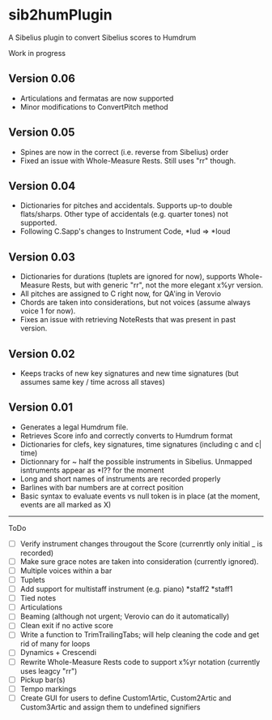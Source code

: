 # sib2humPlugin
A Sibelius plugin to convert Sibelius scores to Humdrum

Work in progress

## Version 0.06
* Articulations and fermatas are now supported
* Minor modifications to ConvertPitch method

## Version 0.05
* Spines are now in the correct (i.e. reverse from Sibelius) order
* Fixed an issue with Whole-Measure Rests. Still uses "rr" though.

## Version 0.04
* Dictionaries for pitches and accidentals. Supports up-to double flats/sharps. Other type of accidentals (e.g. quarter tones) not supported.
* Following C.Sapp's changes to Instrument Code, \*Iud   => \*Ioud

## Version 0.03

* Dictionaries for durations (tuplets are ignored for now), supports Whole-Measure Rests, but with generic "rr", not the more elegant x%yr version.
* All pitches are assigned to C right now, for QA'ing in Verovio
* Chords are taken into considerations, but not voices (assume always voice 1 for now).
* Fixes an issue with retrieving NoteRests that was present in past version.

## Version 0.02

* Keeps tracks of new key signatures and new time signatures (but assumes same key / time across all staves)

## Version 0.01

 * Generates a legal Humdrum file.
 * Retrieves Score info and correctly converts to Humdrum format
 * Dictionaries for clefs, key signatures, time signatures (including c and c| time)
 * Dictionnary for ~ half the possible instruments in Sibelius. Unmapped isntruments appear as \*I?? for the moment
 * Long and short names of instruments are recorded properly
 * Barlines with bar numbers are at correct position
 * Basic syntax to evaluate events vs null token is in place (at the moment, events are all marked as X)

----------------------------------------------------

ToDo
- [ ] Verify instrument changes througout the Score (currenrtly only initial _ is recorded)
- [ ] Make sure grace notes are taken into consideration (currently ignored).
- [ ] Multiple voices within a bar
- [ ] Tuplets
- [ ] Add support for multistaff instrument (e.g. piano) \*staff2	\*staff1 
- [ ] Tied notes
- [ ] Articulations
- [ ] Beaming (although not urgent; Verovio can do it automatically)
- [ ] Clean exit if no active score
- [ ] Write a function to TrimTrailingTabs; will help cleaning the code and get rid of many for loops
- [ ] Dynamics + Crescendi
- [ ] Rewrite Whole-Measure Rests code to support x%yr notation (currently uses leagcy "rr")
- [ ] Pickup bar(s)
- [ ] Tempo markings
- [ ] Create GUI for users to define Custom1Artic, Custom2Artic and Custom3Artic and assign them to undefined signifiers
